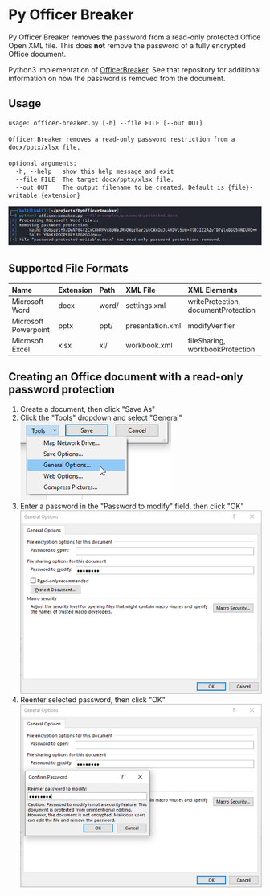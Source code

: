 # Py Officer Breaker

Py Officer Breaker removes the password from a read-only protected Office Open XML file. This does **not** remove the password of a fully encrypted Office document.

Python3 implementation of [OfficerBreaker](https://github.com/nedlir/OfficerBreaker). See that repository for additional information on how the password is removed from the document.

## Usage

```
usage: officer-breaker.py [-h] --file FILE [--out OUT]

Officer Breaker removes a read-only password restriction from a docx/pptx/xlsx file.

optional arguments:
  -h, --help   show this help message and exit
  --file FILE  The target docx/pptx/xlsx file.
  --out OUT    The output filename to be created. Default is {file}-writable.{extension}
```

![Example usage](images/terminal.png)

## Supported File Formats
| Name                 | Extension | Path  | XML File         | XML Elements                        |
|:-------------------- |:--------- |:----- |:---------------- |:----------------------------------- |
| Microsoft Word       | docx      | word/ | settings.xml     | writeProtection, documentProtection |
| Microsoft Powerpoint | pptx      | ppt/  | presentation.xml | modifyVerifier                      |
| Microsoft Excel      | xlsx      | xl/   | workbook.xml     | fileSharing, workbookProtection     |

## Creating an Office document with a read-only password protection
1. Create a document, then click "Save As"  
2. Click the "Tools" dropdown and select "General"  
![Tools -> General](images/creation/1.png)
3. Enter a password in the "Password to modify" field, then click "OK"  
![Password to modify](images/creation/2.png)
4. Reenter selected password, then click "OK"  
![Reenter password to modify](images/creation/3.png)